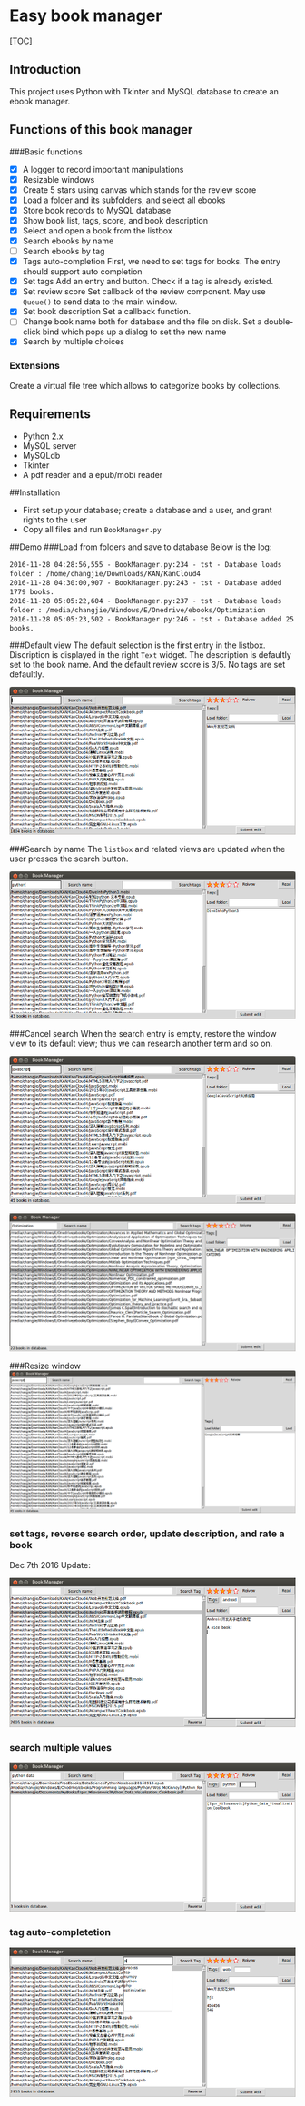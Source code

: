 # Easy book manager
[TOC]
## Introduction

This project uses Python with Tkinter and MySQL database to create an ebook manager.






## Functions of this book manager

###Basic functions
- [x] A logger to record important manipulations
- [x] Resizable windows
- [x] Create 5 stars using canvas which stands for the review score
- [x] Load a folder and its subfolders, and select all ebooks
- [x] Store book records to MySQL database
- [x] Show book list, tags, score, and book description
- [x] Select and open a book from the listbox
- [x] Search ebooks by name
- [ ] Search ebooks by tag
- [x] Tags auto-completion
First, we need to set tags for books. The entry should support auto completion
- [x] Set tags
Add an entry and button. Check if a tag is already existed.
- [x] Set review score
Set callback of the review component. May use `Queue()` to send data to the main window.
- [x] Set book description
Set a callback function.
- [ ] Change book name both for database and the file on disk.
Set a double-click bind which pops up a dialog to set the new name
- [x] Search by multiple choices
### Extensions
Create a virtual file tree which allows to categorize books by collections.

## Requirements
- Python 2.x
- MySQL server
- MySQLdb
- Tkinter
- A pdf reader and a epub/mobi reader

##Installation
- First setup your database; create a database and a user, and grant rights to the user
- Copy all files and run `BookManager.py`

##Demo
###Load from folders and save to database
Below is the log:
```
2016-11-28 04:28:56,555 - BookManager.py:234 - tst - Database loads folder : /home/changjie/Downloads/KAN/KanCloud4
2016-11-28 04:30:00,907 - BookManager.py:243 - tst - Database added 1779 books.
2016-11-28 05:05:22,604 - BookManager.py:237 - tst - Database loads folder : /media/changjie/Windows/E/Onedrive/ebooks/Optimization
2016-11-28 05:05:23,502 - BookManager.py:246 - tst - Database added 25 books.
```

###Default view 
The default selection is the first entry in the listbox. Discription is displayed in the right `Text` widget. The description is defaultly set to the book name. And the default review score is 3/5. No tags are set defaultly.

![mainWindow](./figs/BM1.png)

###Search by name
The `listbox` and related views are updated when the user presses the search button. 

![Search](./figs/BM2.png)

###Cancel search
When the search entry is empty, restore the window view to its default view; thus we can research another term and so on.

![research](./figs/BM3.png)

![research2](./figs/BM5.png)

###Resize window
![resize](./figs/BM4.png)

### set tags, reverse search order, update description, and rate a book
Dec 7th 2016 Update:

![set tags](./figs/Settags.png)

### search multiple values

![searchMpvalues](./figs/searchMPvalues.png)

### tag auto-completetion

![autoComp](./figs/TagAutoComplete.png)

